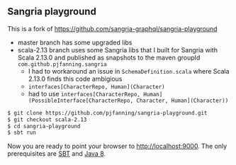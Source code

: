 ## Sangria playground

This is a fork of https://github.com/sangria-graphql/sangria-playground

* master branch has some upgraded libs
* scala-2.13 branch uses some Sangria libs that I built for Sangria with Scala 2.13.0 and published as snapshots to the maven groupId `com.github.pjfanning.sangria`
  * I had to workaround an issue in `SchemaDefinition.scala` where Scala 2.13.0 finds this code ambigious
  * `interfaces[CharacterRepo, Human](Character)`
  * had to use `interfaces[CharacterRepo, Human](PossibleInterface[CharacterRepo, Character, Human](Character))`

```bash
$ git clone https://github.com/pjfanning/sangria-playground.git
$ git checkout scala-2.13
$ cd sangria-playground
$ sbt run
```

Now you are ready to point your browser to [http://localhost:9000](http://localhost:9000).
The only prerequisites are [SBT](http://www.scala-sbt.org/download.html) and [Java 8](http://www.oracle.com/technetwork/java/javase/downloads/jdk8-downloads-2133151.html).
